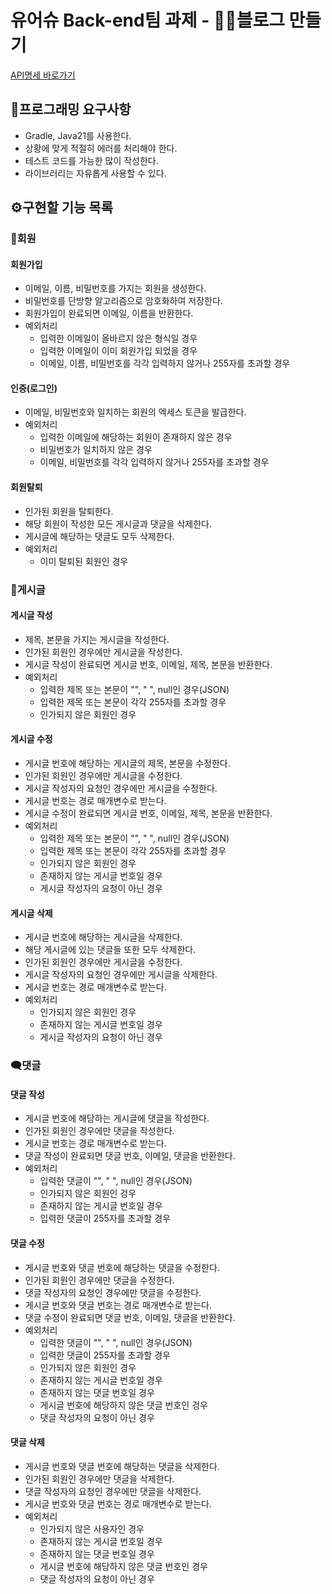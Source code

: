 # 유어슈 Back-end팀 과제 - ✍🏻블로그 만들기

[API명세 바로가기](API_DOCUMENTATION.md)

## 🚀프로그래밍 요구사항

- Gradle, Java21를 사용한다.
- 상황에 맞게 적절히 에러를 처리해야 한다.
- 테스트 코드를 가능한 많이 작성한다.
- 라이브러리는 자유롭게 사용할 수 있다.


## ⚙구현할 기능 목록

### 🧑회원

#### 회원가입

- 이메일, 이름, 비밀번호를 가지는 회원을 생성한다.
- 비밀번호를 단방향 알고리즘으로 암호화하여 저장한다.
- 회원가입이 완료되면 이메일, 이름을 반환한다.
- 예외처리
    - 입력한 이메일이 올바르지 않은 형식일 경우
    - 입력한 이메일이 이미 회원가입 되었을 경우
    - 이메일, 이름, 비밀번호를 각각 입력하지 않거나 255자를 초과할 경우

#### 인증(로그인)

- 이메일, 비밀번호와 일치하는 회원의 엑세스 토큰을 발급한다.
- 예외처리
    - 입력한 이메일에 해당하는 회원이 존재하지 않은 경우
    - 비밀번호가 일치하지 않은 경우
    - 이메일, 비밀번호를 각각 입력하지 않거나 255자를 초과할 경우

#### 회원탈퇴

- 인가된 회원을 탈퇴한다.
- 해당 회원이 작성한 모든 게시글과 댓글을 삭제한다.
- 게시글에 해당하는 댓글도 모두 삭제한다.
- 예외처리
    - 이미 탈퇴된 회원인 경우


### 📰게시글

#### 게시글 작성

- 제목, 본문을 가지는 게시글을 작성한다.
- 인가된 회원인 경우에만 게시글을 작성한다.
- 게시글 작성이 완료되면 게시글 번호, 이메일, 제목, 본문을 반환한다.
- 예외처리
    - 입력한 제목 또는 본문이 "", " ", null인 경우(JSON)
    - 입력한 제목 또는 본문이 각각 255자를 초과할 경우
    - 인가되지 않은 회원인 경우

#### 게시글 수정

- 게시글 번호에 해당하는 게시글의 제목, 본문을 수정한다.
- 인가된 회원인 경우에만 게시글을 수정한다.
- 게시글 작성자의 요청인 경우에만 게시글을 수정한다.
- 게시글 번호는 경로 매개변수로 받는다.
- 게시글 수정이 완료되면 게시글 번호, 이메일, 제목, 본문을 반환한다.
- 예외처리
    - 입력한 제목 또는 본문이 "", " ", null인 경우(JSON)
    - 입력한 제목 또는 본문이 각각 255자를 초과할 경우
    - 인가되지 않은 회원인 경우
    - 존재하지 않는 게시글 번호일 경우
    - 게시글 작성자의 요청이 아닌 경우

#### 게시글 삭제

- 게시글 번호에 해당하는 게시글을 삭제한다.
- 해당 게시글에 있는 댓글들 또한 모두 삭제한다.
- 인가된 회원인 경우에만 게시글을 수정한다.
- 게시글 작성자의 요청인 경우에만 게시글을 삭제한다.
- 게시글 번호는 경로 매개변수로 받는다.
- 예외처리
    - 인가되지 않은 회원인 경우
    - 존재하지 않는 게시글 번호일 경우
    - 게시글 작성자의 요청이 아닌 경우


### 🗨️댓글

#### 댓글 작성

- 게시글 번호에 해당하는 게시글에 댓글을 작성한다.
- 인가된 회원인 경우에만 댓글을 작성한다.
- 게시글 번호는 경로 매개변수로 받는다.
- 댓글 작성이 완료되면 댓글 번호, 이메일, 댓글을 반환한다.
- 예외처리
    - 입력한 댓글이 "", " ", null인 경우(JSON)
    - 인가되지 않은 회원인 겅우
    - 존재하지 않는 게시글 번호일 경우
    - 입력한 댓글이 255자를 초과할 경우

#### 댓글 수정

- 게시글 번호와 댓글 번호에 해당하는 댓글을 수정한다.
- 인가된 회원인 경우에만 댓글을 수정한다.
- 댓글 작성자의 요청인 경우에만 댓글을 수정한다.
- 게시글 번호와 댓글 번호는 경로 매개변수로 받는다.
- 댓글 수정이 완료되면 댓글 번호, 이메일, 댓글을 반환한다.
- 예외처리
    - 입력한 댓글이 "", " ", null인 경우(JSON)
    - 입력한 댓글이 255자를 초과할 경우
    - 인가되지 않은 회원인 경우
    - 존재하지 않는 게시글 번호일 경우
    - 존재하지 않는 댓글 번호일 경우
    - 게시글 번호에 해당하지 않은 댓글 번호인 겅우
    - 댓글 작성자의 요청이 아닌 경우

#### 댓글 삭제

- 게시글 번호와 댓글 번호에 해당하는 댓글을 삭제한다.
- 인가된 회원인 경우에만 댓글을 삭제한다.
- 댓글 작성자의 요청인 경우에만 댓글을 삭제한다.
- 게시글 번호와 댓글 번호는 경로 매개변수로 받는다.
- 예외처리
    - 인가되지 않은 사용자인 경우
    - 존재하지 않는 게시글 번호일 경우
    - 존재하지 않는 댓글 번호일 경우
    - 게시글 번호에 해당하지 않은 댓글 번호인 경우
    - 댓글 작성자의 요청이 아닌 경우
